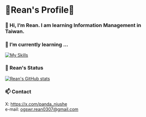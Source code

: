 # 🐼Rean's Profile🐼
### 👋 Hi, I’m Rean. I am learning Information Management in Taiwan.

### 🌱 I’m currently learning ...
[![My Skills](https://skillicons.dev/icons?i=py,django,cs,dotnet,ts&perline=10)](https://skillicons.dev)

### 👀 Rean's Status
[![Rean's GitHub stats](https://github-readme-stats.vercel.app/api?username=niwatorinoko)](https://github.com/niwatorinoko/github-readme-stats)

### 📫 Contact
X: https://x.com/panda_niushe  
e-mail: ogswr.rean0307@gmail.com
